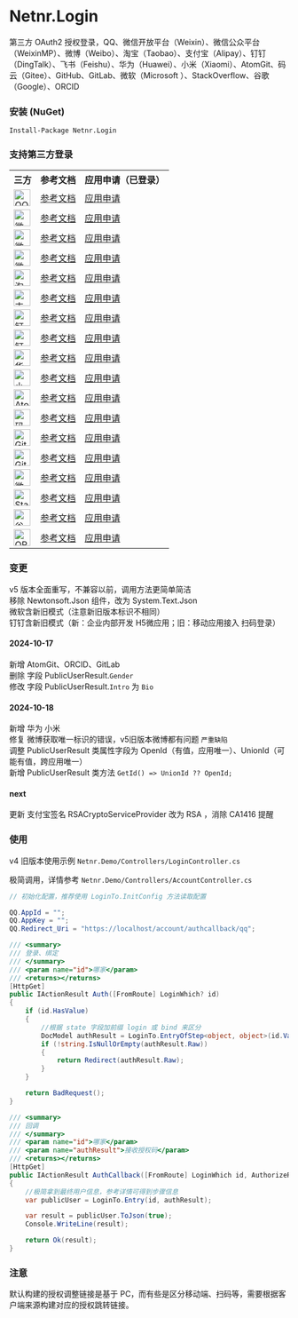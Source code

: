 # Netnr.Login
第三方 OAuth2 授权登录，QQ、微信开放平台（Weixin）、微信公众平台（WeixinMP）、微博（Weibo）、淘宝（Taobao）、支付宝（Alipay）、钉钉（DingTalk）、飞书（Feishu）、华为（Huawei）、小米（Xiaomi）、AtomGit、码云（Gitee）、GitHub、GitLab、微软（Microsoft ）、StackOverflow、谷歌（Google）、ORCID

### 安装 (NuGet)
```
Install-Package Netnr.Login
```

### 支持第三方登录
<table>
    <tr><th>三方</th><th>参考文档</th><th>应用申请（已登录）</th></tr>
    <tr>
        <td><img src="https://gs.zme.ink/static/login/qq.svg" height="30" title="QQ"></td>
        <td><a target="_blank" href="https://wiki.connect.qq.com/准备工作_oauth2-0">参考文档</a></td>
        <td><a target="_blank" href="https://connect.qq.com/manage.html">应用申请</a></td>
    </tr>
    <tr>
        <td><img src="https://gs.zme.ink/static/login/weixin.svg" height="30" title="微信开放平台/Weixin"></td>
        <td><a target="_blank" href="https://developers.weixin.qq.com/doc/oplatform/Website_App/WeChat_Login/Wechat_Login.html">参考文档</a></td>
        <td><a target="_blank" href="https://open.weixin.qq.com">应用申请</a></td>
    </tr>
    <tr>
        <td><img src="https://gs.zme.ink/static/login/weixinmp.svg" height="30" title="微信公众平台/WeixinMP"></td>
        <td><a target="_blank" href="https://developers.weixin.qq.com/doc/offiaccount/OA_Web_Apps/Wechat_webpage_authorization.html">参考文档</a></td>
        <td><a target="_blank" href="https://mp.weixin.qq.com">应用申请</a></td>
    </tr>
    <tr>
        <td><img src="https://gs.zme.ink/static/login/weibo.svg" height="30" title="微博/Weibo"></td>
        <td><a target="_blank" href="https://open.weibo.com/wiki/Connect/login">参考文档</a></td>
        <td><a target="_blank" href="https://open.weibo.com/apps">应用申请</a></td>
    </tr>
    <tr>
        <td><img src="https://gs.zme.ink/static/login/taobao.svg" height="30" title="淘宝"></td>
        <td><a target="_blank" href="https://open.taobao.com/doc.htm?docId=118&docType=1&spm=a219a.7395903.0.0.6a4239715JvKjW">参考文档</a></td>
        <td><a target="_blank" href="https://console.open.taobao.com/">应用申请</a></td>
    </tr>
    <tr>
        <td><img src="https://gs.zme.ink/static/login/alipay.svg" height="30" title="支付宝/Alipay"></td>
        <td><a target="_blank" href="https://opendocs.alipay.com/open/263/105809">参考文档</a></td>
        <td><a target="_blank" href="https://open.alipay.com/develop/manage">应用申请</a></td>
    </tr>
    <tr>
        <td><img src="https://gs.zme.ink/static/login/dingtalk.svg" height="30" title="钉钉/DingTalk"></td>
        <td><a target="_blank" href="https://open.dingtalk.com/document/tutorial/scan-qr-code-to-log-on-to-third-party-websites">参考文档</a></td>
        <td><a target="_blank" href="https://open-dev.dingtalk.com/#/loginMan">应用申请</a></td>
    </tr>
    <tr>
        <td><img src="https://gs.zme.ink/static/login/feishu.svg" height="30" title="钉钉/DingTalk"></td>
        <td><a target="_blank" href="https://open.feishu.cn/document/common-capabilities/sso/web-application-sso/web-app-overview">参考文档</a></td>
        <td><a target="_blank" href="https://open.feishu.cn/app">应用申请</a></td>
    </tr>
    <tr>
        <td><img src="https://gs.zme.ink/static/login/huawei.svg" height="30" title="华为/Huawei"></td>
        <td><a target="_blank" href="https://developer.huawei.com/consumer/cn/doc/HMSCore-Guides/web-dev-guide-0000001050050895">参考文档</a></td>
        <td><a target="_blank" href="https://developer.huawei.com/consumer/cn/console/service/AppService">应用申请</a></td>
    </tr>
    <tr>
        <td><img src="https://gs.zme.ink/static/login/xiaomi.svg" height="30" title="小米/Xiaomi"></td>
        <td><a target="_blank" href="https://dev.mi.com/console/doc/detail?pId=707">参考文档</a></td>
        <td><a target="_blank" href="https://dev.mi.com/passport/oauth2/applist">应用申请</a></td>
    </tr>
    <tr>
        <td><img src="https://gs.zme.ink/static/login/atomgit.svg" height="30" title="AtomGit"></td>
        <td><a target="_blank" href="https://docs.atomgit.com/oauth/">参考文档</a></td>
        <td><a target="_blank" href="https://atomgit.com">应用申请</a></td>
    </tr>
    <tr>
        <td><img src="https://gs.zme.ink/static/login/gitee.svg" height="30" title="码云/Gitee"></td>
        <td><a target="_blank" href="https://gitee.com/api/v5/oauth_doc">参考文档</a></td>
        <td><a target="_blank" href="https://gitee.com/oauth/applications">应用申请</a></td>
    </tr>
    <tr>
        <td><img src="https://gs.zme.ink/static/login/github.svg" height="30" title="GitHub"></td>
        <td><a target="_blank" href="https://docs.github.com/en/developers/apps/building-oauth-apps/authorizing-oauth-apps">参考文档</a></td>
        <td><a target="_blank" href="https://github.com/settings/developers">应用申请</a></td>
    </tr>
    <tr>
        <td><img src="https://gs.zme.ink/static/login/gitlab.svg" height="30" title="GitLab"></td>
        <td><a target="_blank" href="https://docs.gitlab.com/ee/api/oauth2.html">参考文档</a></td>
        <td><a target="_blank" href="https://gitlab.com/oauth/applications">应用申请</a></td>
    </tr>
    <tr>
        <td><img src="https://gs.zme.ink/static/login/microsoft.svg" height="30" title="微软/Microsoft"></td>
        <td><a target="_blank" href="https://docs.microsoft.com/zh-cn/azure/active-directory/develop/v2-oauth2-auth-code-flow">参考文档</a></td>
        <td><a target="_blank" href="https://portal.azure.com/#view/Microsoft_AAD_IAM/ActiveDirectoryMenuBlade/~/RegisteredApps">应用申请</a></td>
    </tr>
    <tr>
        <td><img src="https://gs.zme.ink/static/login/stackoverflow.svg" height="30" title="Stack Overflow"></td>
        <td><a target="_blank" href="https://api.stackexchange.com">参考文档</a></td>
        <td><a target="_blank" href="https://stackapps.com/apps/oauth/register">应用申请</a></td>
    </tr>
    <tr>
        <td><img src="https://gs.zme.ink/static/login/google.svg" height="30" title="谷歌/Google"></td>
        <td><a target="_blank" href="https://developers.google.com/identity/protocols/oauth2/web-server">参考文档</a></td>
        <td><a target="_blank" href="https://console.developers.google.com/apis/credentials">应用申请</a></td>
    </tr>
    <tr>
        <td><img src="https://gs.zme.ink/static/login/orcid.svg" height="30" title="ORCID"></td>
        <td><a target="_blank" href="https://github.com/ORCID/ORCID-Source/blob/main/orcid-web/ORCID_AUTH_WITH_OPENID_CONNECT.md">参考文档</a></td>
        <td><a target="_blank" href="https://orcid.org/developer-tools">应用申请</a></td>
    </tr>    
</table>

### 变更
v5 版本全面重写，不兼容以前，调用方法更简单简洁  
移除 Newtonsoft.Json 组件，改为 System.Text.Json  
微软含新旧模式（注意新旧版本标识不相同）  
钉钉含新旧模式（新：企业内部开发 H5微应用；旧：移动应用接入 扫码登录）  

#### 2024-10-17
新增 AtomGit、ORCID、GitLab  
删除 字段 PublicUserResult.`Gender`  
修改 字段 PublicUserResult.`Intro` 为 `Bio`  

#### 2024-10-18
新增 华为 小米  
修复 微博获取唯一标识的错误，v5旧版本微博都有问题 `严重缺陷`  
调整 PublicUserResult 类属性字段为 OpenId（有值，应用唯一）、UnionId（可能有值，跨应用唯一）  
新增 PublicUserResult 类方法 `GetId() => UnionId ?? OpenId;`

#### next
更新 支付宝签名 RSACryptoServiceProvider 改为 RSA ，消除 CA1416 提醒

### 使用
v4 旧版本使用示例 `Netnr.Demo/Controllers/LoginController.cs`

极简调用，详情参考 `Netnr.Demo/Controllers/AccountController.cs`
```csharp
// 初始化配置，推荐使用 LoginTo.InitConfig 方法读取配置

QQ.AppId = "";
QQ.AppKey = "";
QQ.Redirect_Uri = "https://localhost/account/authcallback/qq";
```

```csharp
/// <summary>
/// 登录、绑定
/// </summary>
/// <param name="id">哪家</param>
/// <returns></returns>
[HttpGet]
public IActionResult Auth([FromRoute] LoginWhich? id)
{
    if (id.HasValue)
    {
        //根据 state 字段加前缀 login 或 bind 来区分
        DocModel authResult = LoginTo.EntryOfStep<object, object>(id.Value, LoginStep.Authorize, stateCall: (state) => $"login_{state}");
        if (!string.IsNullOrEmpty(authResult.Raw))
        {
            return Redirect(authResult.Raw);
        }
    }

    return BadRequest();
}
```

```csharp
/// <summary>
/// 回调
/// </summary>
/// <param name="id">哪家</param>
/// <param name="authResult">接收授权码</param>
/// <returns></returns>
[HttpGet]
public IActionResult AuthCallback([FromRoute] LoginWhich id, AuthorizeResult authResult)
{
    //极简拿到最终用户信息，参考详情可得到步骤信息
    var publicUser = LoginTo.Entry(id, authResult);

    var result = publicUser.ToJson(true);
    Console.WriteLine(result);

    return Ok(result);
}
```

### 注意
默认构建的授权调整链接是基于 PC，而有些是区分移动端、扫码等，需要根据客户端来源构建对应的授权跳转链接。